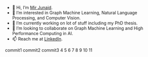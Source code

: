 - 👋 Hi, I’m [Mir Junaid](https://mirjunaid26.github.io/).
- 👀 I’m interested in Graph Machine Learning, Natural Language Processing, and Computer Vision.
- 🌱 I’m currently working on lot of stuff including my PhD thesis.
- 💞️ I’m looking to collaborate on Graph Machine Learning and High Performance Computing in AI.
- 📫 Reach me at [LinkedIn](https://www.linkedin.com/in/mirjunaid26/).


<!---
mirjunaid26/mirjunaid26 is a ✨ special ✨ repository because its `README.md` (this file) appears on your GitHub profile.
You can click the Preview link to take a look at your changes.
--->
commit1
commit2
commit3
4
5
6
7
8
9
10
11
